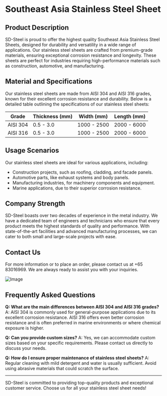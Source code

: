 # Southeast Asia Stainless Steel Sheet

## Product Description

SD-Steel is proud to offer the highest quality Southeast Asia Stainless Steel Sheets, designed for durability and versatility in a wide range of applications. Our stainless steel sheets are crafted from premium-grade materials, ensuring exceptional corrosion resistance and longevity. These sheets are perfect for industries requiring high-performance materials such as construction, automotive, and manufacturing.

## Material and Specifications

Our stainless steel sheets are made from AISI 304 and AISI 316 grades, known for their excellent corrosion resistance and durability. Below is a detailed table outlining the specifications of our stainless steel sheets:

| Grade | Thickness (mm) | Width (mm) | Length (mm) |
|-------|----------------|------------|-------------|
| AISI 304 | 0.5 - 3.0 | 1000 - 2500 | 2000 - 6000 |
| AISI 316 | 0.5 - 3.0 | 1000 - 2500 | 2000 - 6000 |

## Usage Scenarios

Our stainless steel sheets are ideal for various applications, including:
- Construction projects, such as roofing, cladding, and facade panels.
- Automotive parts, like exhaust systems and body panels.
- Manufacturing industries, for machinery components and equipment.
- Marine applications, due to their superior corrosion resistance.

## Company Strength

SD-Steel boasts over two decades of experience in the metal industry. We have a dedicated team of engineers and technicians who ensure that every product meets the highest standards of quality and performance. With state-of-the-art facilities and advanced manufacturing processes, we can cater to both small and large-scale projects with ease.

## Contact Us

For more information or to place an order, please contact us at +65 83016969. We are always ready to assist you with your inquiries.

![Image](https://github.com/user-attachments/assets/2567258e-e124-4816-932d-1809bd27ef0b)

## Frequently Asked Questions

**Q: What are the main differences between AISI 304 and AISI 316 grades?**
A: AISI 304 is commonly used for general-purpose applications due to its excellent corrosion resistance. AISI 316 offers even better corrosion resistance and is often preferred in marine environments or where chemical exposure is higher.

**Q: Can you provide custom sizes?**
A: Yes, we can accommodate custom sizes based on your specific requirements. Please contact us directly to discuss your needs.

**Q: How do I ensure proper maintenance of stainless steel sheets?**
A: Regular cleaning with mild detergent and water is usually sufficient. Avoid using abrasive materials that could scratch the surface.

---

SD-Steel is committed to providing top-quality products and exceptional customer service. Choose us for all your stainless steel sheet needs!
